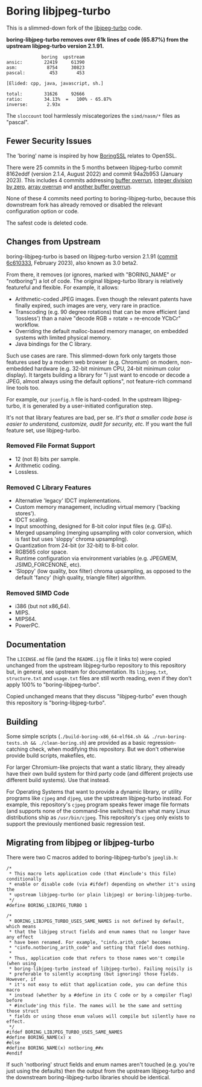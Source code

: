 # Boring libjpeg-turbo

This is a slimmed-down fork of the
[libjpeg-turbo](https://github.com/libjpeg-turbo/libjpeg-turbo) code.

**boring-libjpeg-turbo removes over 61k lines of code (65.87%) from the
upstream libjpeg-turbo version 2.1.91.**

```
             boring  upstream
ansic:        22419     61390
asm:           8754     30823
pascal:         453       453

[Elided: cpp, java, javascript, sh.]

total:        31626     92666
ratio:        34.13%  =   100% - 65.87%
inverse:       2.93x
```

The `sloccount` tool harmlessly miscategorizes the `simd/nasm/*` files as
"pascal".


## Fewer Security Issues

The 'boring' name is inspired by how
[BoringSSL](https://boringssl.googlesource.com/boringssl/) relates to OpenSSL.

There were 25 commits in the 5 months between libjpeg-turbo commit 8162eddf
(version 2.1.4, August 2022) and commit 94a2b953 (January 2023). This includes
4 commits addressing [buffer
overrun](https://github.com/libjpeg-turbo/libjpeg-turbo/commit/94a2b953421124a425027ee97d8c858f414fbf7e),
[integer division by
zero](https://github.com/libjpeg-turbo/libjpeg-turbo/commit/dc4a93fab38b42d29b89a533409e012570180e28),
[array
overrun](https://github.com/libjpeg-turbo/libjpeg-turbo/commit/45cd2ded885f9a74bc1b7e25c07181802bad32ac)
and [another buffer
overrun](https://github.com/libjpeg-turbo/libjpeg-turbo/commit/78a36f6dc36ac7898a9c299e4a2bc58cb1a8eba4).

None of these 4 commits need porting to boring-libjpeg-turbo, because this
downstream fork has already removed or disabled the relevant configuration
option or code.

The safest code is deleted code.


## Changes from Upstream

boring-libjpeg-turbo is based on libjpeg-turbo version 2.1.91 ([commit
6c610333](https://github.com/libjpeg-turbo/libjpeg-turbo/commit/6c610333497302c52ff36046f9ff72f0c3a6dc2e),
February 2023), also known as 3.0 beta2.

From there, it removes (or ignores, marked with "BORING\_NAME" or "notboring")
a lot of code. The original libjpeg-turbo library is relatively featureful and
flexible. For example, it allows:

- Arithmetic-coded JPEG images. Even though the relevant patents have finally
  expired, such images are very, very rare in practice.
- Transcoding (e.g. 90 degree rotations) that can be more efficient (and
  'lossless') than a naive "decode RGB + rotate + re-encode YCbCr" workflow.
- Overriding the default malloc-based memory manager, on embedded systems with
  limited physical memory.
- Java bindings for the C library.

Such use cases are rare. This slimmed-down fork only targets those features
used by a modern web browser (e.g. Chromium) on modern, non-embedded hardware
(e.g. 32-bit minimum CPU, 24-bit minimum color display). It targets building a
library for "I just want to encode or decode a JPEG, almost always using the
default options", not feature-rich command line tools too.

For example, our `jconfig.h` file is hard-coded. In the upstream libjpeg-turbo,
it is generated by a user-initiated configuration step.

It's not that library features are bad, per se. *It's that a smaller code base
is easier to understand, customize, audit for security, etc.* If you want the
full feature set, use libjpeg-turbo.


### Removed File Format Support

- 12 (not 8) bits per sample.
- Arithmetic coding.
- Lossless.


### Removed C Library Features

- Alternative 'legacy' IDCT implementations.
- Custom memory management, including virtual memory ('backing stores').
- IDCT scaling.
- Input smoothing, designed for 8-bit color input files (e.g. GIFs).
- Merged upsampling (merging upsampling with color conversion, which is fast
  but uses 'sloppy' chroma upsampling).
- Quantization from 24-bit (or 32-bit) to 8-bit color.
- RGB565 color space.
- Runtime configuration via environment variables (e.g. JPEGMEM,
  JSIMD\_FORCENONE, etc).
- 'Sloppy' (low quality, box filter) chroma upsampling, as opposed to the
  default 'fancy' (high quality, triangle filter) algorithm.


### Removed SIMD Code

- i386 (but not x86\_64).
- MIPS.
- MIPS64.
- PowerPC.


## Documentation

The `LICENSE.md` file (and the `README.ijg` file it links to) were copied
unchanged from the upstream libjpeg-turbo repository to this repository but, in
general, see upstream for documentation. Its `libjpeg.txt`, `structure.txt` and
`usage.txt` files are still worth reading, even if they don't apply 100% to
"boring-libjpeg-turbo".

Copied unchanged means that they discuss "libjpeg-turbo" even though this
repository is "boring-libjpeg-turbo".


## Building

Some simple scripts (`./build-boring-x86_64-elf64.sh && ./run-boring-tests.sh
&& ./clean-boring.sh`) are provided as a basic regression-catching check, when
modifying this repository. But we don't otherwise provide build scripts,
makefiles, etc.

For larger Chromium-like projects that want a static library, they already have
their own build system for third party code (and different projects use
different build systems). Use that instead.

For Operating Systems that want to provide a dynamic library, or utility
programs like `cjpeg` and `djpeg`, use the upstream libjpeg-turbo instead. For
example, this repository's `cjpeg` program speaks fewer image file formats (and
supports none of the command-line switches) than what many Linux distributions
ship as `/usr/bin/cjpeg`. This repository's `cjpeg` only exists to support the
previously mentioned basic regression test.


## Migrating from libjpeg or libjpeg-turbo

There were two C macros added to boring-libjpeg-turbo's `jpeglib.h`:

```
/*
 * This macro lets application code (that #include's this file) conditionally
 * enable or disable code (via #ifdef) depending on whether it's using the
 * upstream libjpeg-turbo (or plain libjpeg) or boring-libjpeg-turbo.
 */
#define BORING_LIBJPEG_TURBO 1

/*
 * BORING_LIBJPEG_TURBO_USES_SAME_NAMES is not defined by default, which means
 * that the libjpeg struct fields and enum names that no longer have any effect
 * have been renamed. For example, "cinfo.arith_code" becomes
 * "cinfo.notboring_arith_code" and setting that field does nothing.
 *
 * Thus, application code that refers to those names won't compile (when using
 * boring-libjpeg-turbo instead of libjpeg-turbo). Failing noisily is
 * preferable to silently accepting (but ignoring) those fields. However, if
 * it's not easy to edit that application code, you can define this macro
 * instead (whether by a #define in its C code or by a compiler flag) before
 * #include'ing this file. The names will be the same and setting those struct
 * fields or using those enum values will compile but silently have no effect.
 */
#ifdef BORING_LIBJPEG_TURBO_USES_SAME_NAMES
#define BORING_NAME(x) x
#else
#define BORING_NAME(x) notboring_##x
#endif
```

If such 'notboring' struct fields and enum names aren't touched (e.g. you're
just using the defaults) then the output from the upstream libjpeg-turbo and
the downstream boring-libjpeg-turbo libraries should be identical.
